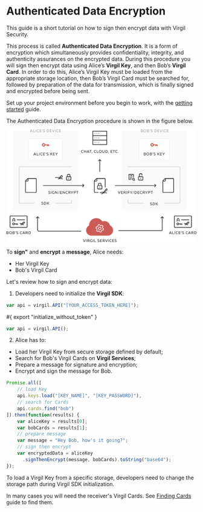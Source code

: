 # Authenticated Data Encryption

This guide is a short tutorial on how to sign then encrypt data with Virgil Security.

This process is called **Authenticated Data Encryption**. It is a form of encryption which simultaneously provides confidentiality, integrity, and authenticity assurances on the encrypted data.  During this procedure you will sign then encrypt data using Alice’s **Virgil Key**, and then Bob’s **Virgil Card**. In order to do this, Alice’s Virgil Key must be loaded from the appropriate storage location, then Bob’s Virgil Card must be searched for, followed by preparation of the data for transmission, which is finally signed and encrypted before being sent.



Set up your project environment before you begin to work, with the [getting started](/docs/guides/configuration/client.md) guide.

The Authenticated Data Encryption procedure is shown in the figure below.

![Authenticated Data Encryption](/docs/img/Guides_introduction.png "Authenticated Data Encryption")

To **sign"** and **encrypt** a **message**, Alice needs:
 - Her Virgil Key
 - Bob's Virgil Card

Let's review how to sign and encrypt data:

1. Developers need to initialize the **Virgil SDK**:

```javascript
var api = virgil.API("[YOUR_ACCESS_TOKEN_HERE]");
```

#{ export "initialize_without_token" }

```javascript
var api = virgil.API();
```

2. Alice has to:


  - Load her Virgil Key from secure storage defined by default;
  - Search for Bob's Virgil Cards on **Virgil Services**;
  - Prepare a message for signature and encryption;
  - Encrypt and sign the message for Bob.

  ```javascript
  Promise.all([
      // load Key
      api.keys.load("[KEY_NAME]", "[KEY_PASSWORD]"),
      // search for Cards
      api.cards.find("bob")
  ]).then(function(results) {
      var aliceKey = results[0];
      var bobCards = results[1];
      // prepare message
      var message = "Hey Bob, how's it going?";
      // sign then encrypt
      var encryptedData = aliceKey
        .signThenEncrypt(message, bobCards).toString("base64");
  });
  ```

To load a Virgil Key from a specific storage, developers need to change the storage path during Virgil SDK initialization.

In many cases you will need the receiver's Virgil Cards. See [Finding Cards](/docs/guides/virgil-card/finding-card.md) guide to find them.
